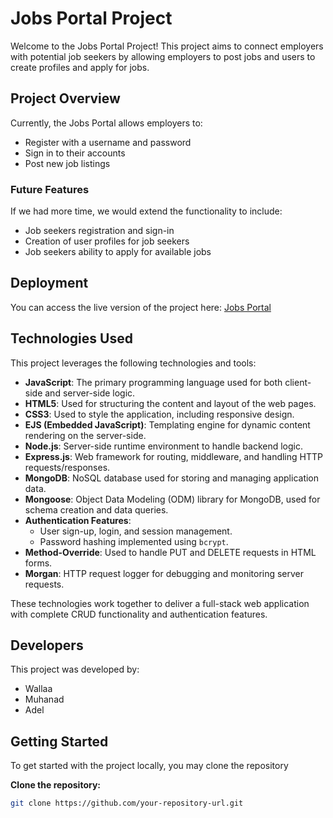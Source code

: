 # Jobs Portal Project

Welcome to the Jobs Portal Project! This project aims to connect employers with potential job seekers by allowing employers to post jobs and users to create profiles and apply for jobs.

## Project Overview

Currently, the Jobs Portal allows employers to:
- Register with a username and password
- Sign in to their accounts
- Post new job listings

### Future Features

If we had more time, we would extend the functionality to include:
- Job seekers registration and sign-in
- Creation of user profiles for job seekers
- Job seekers ability to apply for available jobs

## Deployment

You can access the live version of the project here: [Jobs Portal](https://project2-33ak.onrender.com)

## Technologies Used

This project leverages the following technologies and tools:

- **JavaScript**: The primary programming language used for both client-side and server-side logic.
- **HTML5**: Used for structuring the content and layout of the web pages.
- **CSS3**: Used to style the application, including responsive design.
- **EJS (Embedded JavaScript)**: Templating engine for dynamic content rendering on the server-side.
- **Node.js**: Server-side runtime environment to handle backend logic.
- **Express.js**: Web framework for routing, middleware, and handling HTTP requests/responses.
- **MongoDB**: NoSQL database used for storing and managing application data.
- **Mongoose**: Object Data Modeling (ODM) library for MongoDB, used for schema creation and data queries.
- **Authentication Features**:
  - User sign-up, login, and session management.
  - Password hashing implemented using `bcrypt`.
- **Method-Override**: Used to handle PUT and DELETE requests in HTML forms.
- **Morgan**: HTTP request logger for debugging and monitoring server requests.

These technologies work together to deliver a full-stack web application with complete CRUD functionality and authentication features.

## Developers

This project was developed by:
- Wallaa
- Muhanad
- Adel

## Getting Started

To get started with the project locally, you may clone the repository

**Clone the repository:**
   ```bash
   git clone https://github.com/your-repository-url.git
